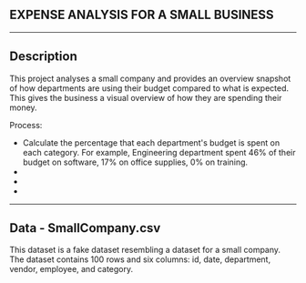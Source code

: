 ## EXPENSE ANALYSIS FOR A SMALL BUSINESS

---

## Description

This project analyses a small company and provides an overview snapshot of how departments are using their budget compared to what is expected. This gives the business a visual overview of how they are spending their money.

Process:
- Calculate the percentage that each department's budget is spent on each category. For example, Engineering department spent 46% of their budget on software, 17% on office supplies, 0% on training. 
-
-
-

---

## Data - SmallCompany.csv

This dataset is a fake dataset resembling a dataset for a small company. The dataset contains 100 rows and six columns: id, date, department, vendor, employee, and category.

